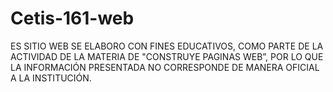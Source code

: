 # Cetis-161-web
ES SITIO WEB SE ELABORO CON FINES EDUCATIVOS, COMO PARTE DE LA ACTIVIDAD DE LA MATERIA DE "CONSTRUYE PAGINAS WEB”, POR LO QUE LA INFORMACIÓN PRESENTADA NO CORRESPONDE DE MANERA OFICIAL A LA INSTITUCIÓN.
